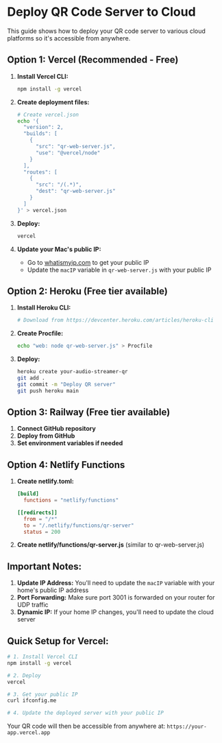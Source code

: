 # Deploy QR Code Server to Cloud

This guide shows how to deploy your QR code server to various cloud platforms so it's accessible from anywhere.

## Option 1: Vercel (Recommended - Free)

1. **Install Vercel CLI:**
   ```bash
   npm install -g vercel
   ```

2. **Create deployment files:**
   ```bash
   # Create vercel.json
   echo '{
     "version": 2,
     "builds": [
       {
         "src": "qr-web-server.js",
         "use": "@vercel/node"
       }
     ],
     "routes": [
       {
         "src": "/(.*)",
         "dest": "qr-web-server.js"
       }
     ]
   }' > vercel.json
   ```

3. **Deploy:**
   ```bash
   vercel
   ```

4. **Update your Mac's public IP:**
   - Go to [whatismyip.com](https://whatismyip.com) to get your public IP
   - Update the `macIP` variable in `qr-web-server.js` with your public IP

## Option 2: Heroku (Free tier available)

1. **Install Heroku CLI:**
   ```bash
   # Download from https://devcenter.heroku.com/articles/heroku-cli
   ```

2. **Create Procfile:**
   ```bash
   echo "web: node qr-web-server.js" > Procfile
   ```

3. **Deploy:**
   ```bash
   heroku create your-audio-streamer-qr
   git add .
   git commit -m "Deploy QR server"
   git push heroku main
   ```

## Option 3: Railway (Free tier available)

1. **Connect GitHub repository**
2. **Deploy from GitHub**
3. **Set environment variables if needed**

## Option 4: Netlify Functions

1. **Create netlify.toml:**
   ```toml
   [build]
     functions = "netlify/functions"
   
   [[redirects]]
     from = "/*"
     to = "/.netlify/functions/qr-server"
     status = 200
   ```

2. **Create netlify/functions/qr-server.js** (similar to qr-web-server.js)

## Important Notes:

1. **Update IP Address:** You'll need to update the `macIP` variable with your home's public IP address
2. **Port Forwarding:** Make sure port 3001 is forwarded on your router for UDP traffic
3. **Dynamic IP:** If your home IP changes, you'll need to update the cloud server

## Quick Setup for Vercel:

```bash
# 1. Install Vercel CLI
npm install -g vercel

# 2. Deploy
vercel

# 3. Get your public IP
curl ifconfig.me

# 4. Update the deployed server with your public IP
```

Your QR code will then be accessible from anywhere at: `https://your-app.vercel.app`
